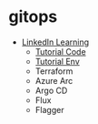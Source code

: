 # gitops

- [LinkedIn Learning](https://www.linkedin.com/learning/gitops-foundations/gitops-practices-in-action-end-to-end-workflow?autoAdvance=true&autoSkip=true&autoplay=true&resume=false&u=57692769)
  - [Tutorial Code](https://github.com/Kevin-Bowersox-Courses/gitops-foundations-app-2892009)
  - [Tutorial Env](https://github.com/Kevin-Bowersox-Courses/gitops-foundations-env-2892009)
  - Terraform
  - Azure Arc
  - Argo CD
  - Flux
  - Flagger
